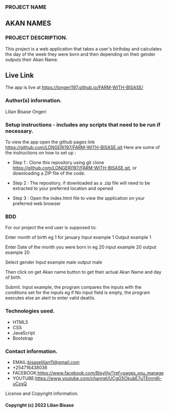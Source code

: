 ### PROJECT NAME
## AKAN NAMES

### PROJECT DESCRIPTION.
This project is a web application that takes a user's birthday and calculates the day of the week they were born and then depending on their gender outputs their Akan Name.
## Live Link

The app is live at  https://longeri197.github.io/FARM-WITH-BISASE/

### Author(s) information.
Lilian Bisase Ongeri

### Setup instructions - includes any scripts that need to be run if necessary.
To view the app open the github pages link https://github.com/LONGERI197/FARM-WITH-BISASE.git
Here are some of the instructions on how to set up :
- Step 1 : Clone this repository using git clone https://github.com/LONGERI197/FARM-WITH-BISASE.git, or downloading a ZIP file of the code.

- Step 2 : The repository, if downloaded as a .zip file will need to be extracted to your preferred location and opened

- Step 3 : Open the index.html file to view the application on your preferred web browser
### BDD
 For our project the end user is supposed to:

Enter month of birth eg 1 for january Input example 1 Output example 1

Enter Date of the month you were born in eg 20 input example 20 output example 20

Select gender Input example male output male

Then click on get Akan name button to get their actual Akan Name and day of birth.

Submit. Input example, the program compares the inputs with the conditions set for the inputs eg if No input field is empty, the program executes else an alert to enter valid deatils.

### Technologies used.
* HTML5
* CSS
* JavaScript
* Bootstrap

### Contact information.

* EMAIL:bisaselilian11@gmail.com
* +254716438036
* FACEBOOK;https://www.facebook.com/Bisylily/?ref=pages_you_manage
* YOUTUBE:https://www.youtube.com/channel/UCgG5OkubE7uTEmm6j-uCxsQ

License and Copyright information.
#### Copyright (c) 2022 Lilian Bisase
